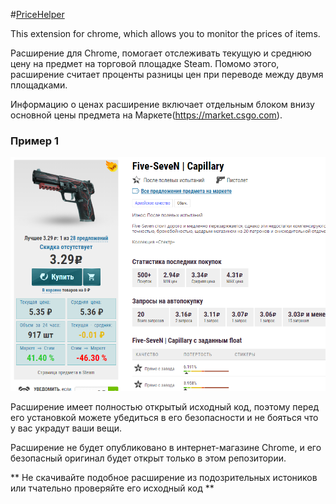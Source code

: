 #[PriceHelper](https://raw.githubusercontent.com/Shitovdm/PriceHelper/master/img/logo.png)

This extension for chrome, which allows you to monitor the prices of items.

Расширение для Chrome, помогает отслеживать текущую и среднюю цену на предмет на торговой площадке Steam. Помомо этого, расширение считает проценты разницы цен при переводе между двумя площадками. 

Информацию о ценах расширение включает отдельным блоком внизу основной цены предмета на Маркете(https://market.csgo.com).

### Пример 1

![screen](https://raw.githubusercontent.com/Shitovdm/PriceHelper/master/img/screen.PNG)

Расширение имеет полностью открытый исходный код, поэтому перед его установкой можете убедиться в его безопасности и не бояться что у вас украдут ваши вещи.

Расширение не будет опубликовано в интернет-магазине Chrome, и его безопасный оригинал будет открыт только в этом репозитории.

** Не скачивайте подобное расширение из подозрительных истоников или тчательно проверяйте его исходный код **



